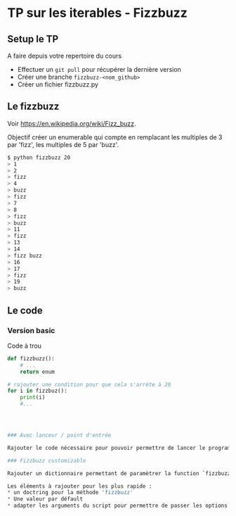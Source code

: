 # TP sur les iterables - Fizzbuzz

## Setup le TP

A faire depuis votre repertoire du cours

* Effectuer un `git pull` pour récupérer la dernière version
* Créer une branche `fizzbuzz-<nom_github>`
* Créer un fichier fizzbuzz.py


## Le fizzbuzz

Voir https://en.wikipedia.org/wiki/Fizz_buzz.

Objectif créer un enumerable qui compte en remplacant les multiples de 3 par 'fizz', les multiples de 5 par 'buzz'.

```bash
$ python fizzbuzz 20
> 1
> 2
> fizz
> 4
> buzz
> fizz
> 7
> 8
> fizz
> buzz
> 11
> fizz
> 13
> 14
> fizz buzz
> 16
> 17
> fizz
> 19
> buzz
```

## Le code

### Version basic
Code à trou

```python
def fizzbuzz():
    # ...
    return enum

# rajouter une condition pour que cela s'arrète à 20
for i in fizzbuz():
    print(i)
    #...




### Avec lanceur / point d'entrée

Rajouter le code nécessaire pour pouvoir permettre de lancer le programme via `python fizzbuzz.py 20`

### Fizzbuzz customizable

Rajouter un dictionnaire permettant de paramètrer la function `fizzbuzz`. Le dictionnaire doit être de la forme { 3: "fizz", 5: "buzz" } pour le fizzbuzz 'classique' et plus généralement un dictionnaire clef -> valeur avec clef le nombre à utiliser comme modulo et valeur: le texte a faire apparaitre.

Les éléments à rajouter pour les plus rapide :
* un doctring pour la méthode 'fizzbuzz'
* Une valeur par défault
* adapter les arguments du script pour permettre de passer les options pour un fizzbuzz customizable.
